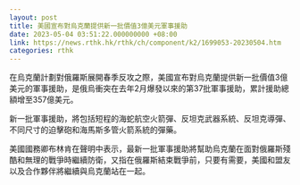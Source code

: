 ```yaml
---
layout: post
title: 美國宣布對烏克蘭提供新一批價值3億美元軍事援助
date: 2023-05-04 03:51:22.000000000 +08:00
link: https://news.rthk.hk/rthk/ch/component/k2/1699053-20230504.htm
categories: rthk
---
```


在烏克蘭計劃對俄羅斯展開春季反攻之際，美國宣布對烏克蘭提供新一批價值3億美元的軍事援助，是俄烏衝突在去年2月爆發以來的第37批軍事援助，累計援助總額增至357億美元。

新一批軍事援助，將包括短程的海蛇航空火箭彈、反坦克武器系統、反坦克導彈、不同尺寸的迫擊砲和海馬斯多管火箭系統的彈藥。

美國國務卿布林肯在聲明中表示，最新一批軍事援助將幫助烏克蘭在面對俄羅斯殘酷和無理的戰爭時繼續防衛，又指在俄羅斯結束戰爭前，只要有需要，美國和盟友以及合作夥伴將繼續與烏克蘭站在一起。
